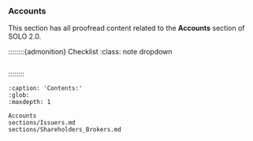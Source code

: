 
### Accounts


This section has all proofread content related to the **Accounts** section of SOLO 2.0.


::::::::{admonition} Checklist
:class: note dropdown

```{include} checklist.md
```

::::::::



```{toctree}
:caption: 'Contents:'
:glob:
:maxdepth: 1

Accounts
sections/Issuers.md
sections/Shareholders_Brokers.md
```
